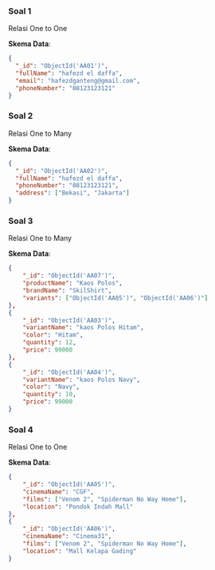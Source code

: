 ### Soal 1
Relasi One to One

**Skema Data**:

```json
{
  "_id": "ObjectId('AA01')",
  "fullName": "hafezd el daffa",
  "email": "hafezdganteng@gmail.com",
  "phoneNumber": "08123123121"
}
```

### Soal 2
Relasi One to Many

**Skema Data**:

```json
{
  "_id": "ObjectId('AA02')",
  "fullName": "hafezd el daffa",
  "phoneNumber": "08123123121",
  "address": ["Bekasi", "Jakarta"]
}
```

### Soal 3
Relasi One to Many

**Skema Data**:

```json
{
    "_id": "ObjectId('AA07')",
    "productName": "Kaos Polos",
    "brandName": "SkilShirt",
    "variants": ["ObjectId('AA05')", "ObjectId('AA06')"]
},
{
    "_id": "ObjectId('AA03')",
    "variantName": "kaos Polos Hitam",
    "color": "Hitam",
    "quantity": 12,
    "price": 99000
},
{
    "_id": "ObjectId('AA04')",
    "variantName": "kaos Polos Navy",
    "color": "Navy",
    "quantity": 10,
    "price": 99000
}
```
### Soal 4
Relasi One to One

**Skema Data**:

```json
{
    "_id": "ObjectId('AA05')",
    "cinemaName": "CGF",
    "films": ["Venom 2", "Spiderman No Way Home"],
    "location": "Pondok Indah Mall"
},
{
    "_id": "ObjectId('AA06')",
    "cinemaName": "Cinema31",
    "films": ["Venom 2", "Spiderman No Way Home"],
    "location": "Mall Kelapa Gading"
}
```
